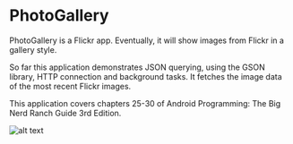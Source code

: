 # PhotoGallery

PhotoGallery is a Flickr app. Eventually, it will show images from Flickr in a gallery style. 

So far this application demonstrates JSON querying, using the GSON library, HTTP connection and background tasks. It fetches the image data of the most recent Flickr images.

This application covers chapters 25-30 of Android Programming: The Big Nerd Ranch Guide 3rd Edition.

![alt text](https://github.com/Aralakh/PhotoGallery/blob/master/photogallery.png "PhotoGallery")
